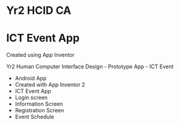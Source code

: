 # Yr2 HCID CA
# ICT Event App

Created using App Inventor

Yr2 Human Computer Interface Design - Prototype App - ICT Event
* Android App
* Created with App Inventor 2
* ICT Event App
* Login screen
* Information Screen
* Registration Screen
* Event Schedule
